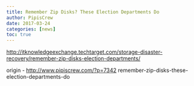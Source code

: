 ```yaml
---
title: Remember Zip Disks? These Election Departments Do
author: PipisCrew
date: 2017-03-24
categories: [news]
toc: true
---
```


http://itknowledgeexchange.techtarget.com/storage-disaster-recovery/remember-zip-disks-election-departments/

origin - http://www.pipiscrew.com/?p=7342 remember-zip-disks-these-election-departments-do